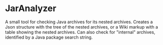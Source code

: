 # JarAnalyzer
A small tool for checking Java archives for its nested archives. Creates a Json structure with the tree of the nested archives, or a Wiki markup with a table showing the nested archives. Can also check for "internal" archives, identified by a Java package search string.
